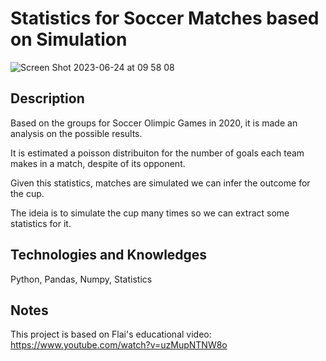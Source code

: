 # Statistics for Soccer Matches based on Simulation

![Screen Shot 2023-06-24 at 09 58 08](https://github.com/SLMath/pandas-dataframe/assets/52578481/5bdf31ce-7ca8-436b-8537-7cd97872b751)

## Description
Based on the groups for Soccer Olimpic Games in 2020, it is made an analysis on the possible results.

It is estimated a poisson distribuiton for the number of goals each team makes in a match, despite of its opponent.

Given this statistics, matches are simulated we can infer the outcome for the cup.

The ideia is to simulate the cup many times so we can extract some statistics for it.

## Technologies and Knowledges
Python,
Pandas,
Numpy,
Statistics

## Notes
This project is based on Flai's educational video: https://www.youtube.com/watch?v=uzMupNTNW8o
